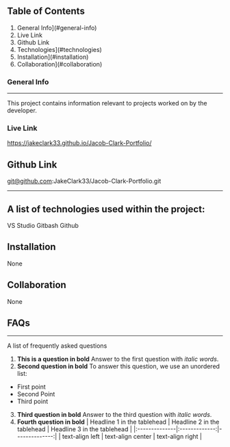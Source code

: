 ## Table of Contents
1. General Info](#general-info)
2. Live Link
3. Github Link
4. Technologies](#technologies)
5. Installation](#installation)
6. Collaboration](#collaboration)
### General Info
***
This project contains information relevant to projects worked on by the developer.

### Live Link
https://jakeclark33.github.io/Jacob-Clark-Portfolio/

## Github Link
git@github.com:JakeClark33/Jacob-Clark-Portfolio.git

***
## A list of technologies used within the project:
VS Studio
Gitbash
Github

## Installation
None
## Collaboration
None
## FAQs
***
A list of frequently asked questions
1. **This is a question in bold**
Answer to the first question with _italic words_. 
2. __Second question in bold__ 
To answer this question, we use an unordered list:
* First point
* Second Point
* Third point
3. **Third question in bold**
Answer to the third question with *italic words*.
4. **Fourth question in bold**
| Headline 1 in the tablehead | Headline 2 in the tablehead | Headline 3 in the tablehead |
|:--------------|:-------------:|--------------:|
| text-align left | text-align center | text-align right |
